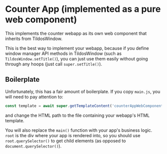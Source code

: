 # Counter App (implemented as a pure web component)
This implements the counter webapp as its own web component that inherits from TildosWindow.

This is the best way to implement your webapp, because if you define
window manager API methods in TildosWindow (such as `TildosWindow.setTitle()`),
you can just use them easily without going through any hoops (just call `super.setTitle()`).

## Boilerplate
Unfortunately, this has a fair amount of boilerplate. If you copy `main.js`, you will need to pay attention to:

```js
const template = await super.getTemplateContent('counterAppWebComponent/main.html');
```

and change the HTML path to the file containing your webapp's HTML template.

You will also replace the `main()` function with your app's business logic. `root` is the div where your app is rendered into, so you should use `root.querySelector()` to get child elements (as opposed to `document.querySelector()`).
